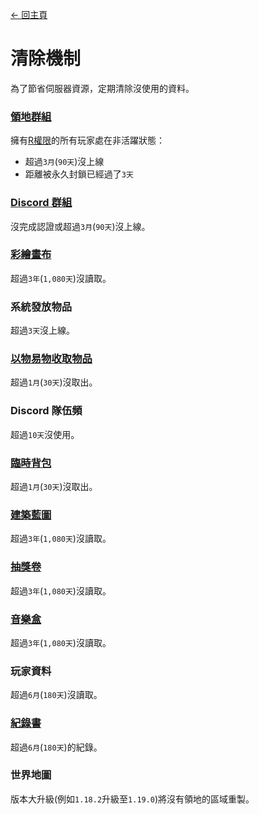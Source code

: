 [← 回主頁](../)
# 清除機制
為了節省伺服器資源，定期清除沒使用的資料。

### [領地群組](../item/land_book.md)
擁有[R權限](../item/land_book.md#R-擁有者)的所有玩家處在非活躍狀態：
- 超過`3月`(`90天`)沒上線
- 距離被永久封鎖已經過了`3天`

### [Discord 群組](discord_server.md)
沒完成認證或超過`3月`(`90天`)沒上線。

### [彩繪畫布](../item/draw_map.md)
超過`3年`(`1,080天`)沒讀取。

### 系統發放物品
超過`3天`沒上線。

### [以物易物收取物品](../item/barter_menu.md)
超過`1月`(`30天`)沒取出。

### Discord 隊伍頻
超過`10天`沒使用。

### [臨時背包](cat_bowl.md)
超過`1月`(`30天`)沒取出。

### [建築藍圖](../item/build_blueprint.md)
超過`3年`(`1,080天`)沒讀取。

### [抽獎卷](../item/lottery_ticket.md)
超過`3年`(`1,080天`)沒讀取。

### [音樂盒](../item/music_box.md)
超過`3年`(`1,080天`)沒讀取。

### 玩家資料
超過`6月`(`180天`)沒讀取。

### [紀錄書](../item/logger_menu.md)
超過`6月`(`180天`)的紀錄。

### 世界地圖
版本大升級(例如`1.18.2`升級至`1.19.0`)將沒有領地的區域重製。
